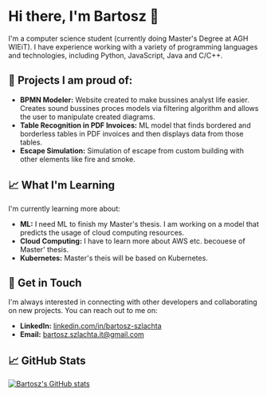 # Hi there, I'm Bartosz 👋

I'm a computer science student (currently doing Master's Degree at AGH WIEiT). I have experience working with a variety of programming languages and technologies, including Python, JavaScript, Java and C/C++.

## 🚀 Projects I am proud of:

- **BPMN Modeler:** Website created to make bussines analyst life easier. Creates sound bussines proces models via filtering algorithm and allows the user to manipulate created diagrams.
- **Table Recognition in PDF Invoices:** ML model that finds bordered and borderless tables in PDF invoices and then displays data from those tables.
- **Escape Simulation:** Simulation of escape from custom building with other elements like fire and smoke.

## 📈 What I'm Learning

I'm currently learning more about:

- **ML:** I need ML to finish my Master's thesis. I am working on a model that predicts the usage of cloud computing resources.
- **Cloud Computing:** I have to learn more about AWS etc. becouese of Master' thesis.
- **Kubernetes:** Master's theis will be based on Kubernetes.

## 💬 Get in Touch

I'm always interested in connecting with other developers and collaborating on new projects. You can reach out to me on:

- **LinkedIn:** [linkedin.com/in/bartosz-szlachta](https://www.linkedin.com/in/bartosz-szlachta-00975a265/)
- **Email:** bartosz.szlachta.it@gmail.com

## 📈 GitHub Stats

[![Bartosz's GitHub stats](https://github-readme-stats.vercel.app/api?username=bszlacht)](https://github.com/bszlacht/github-readme-stats)
